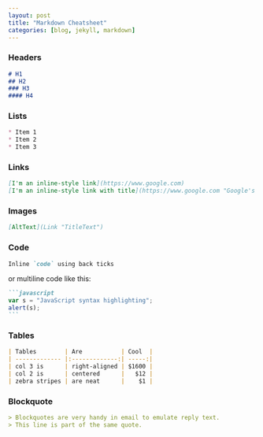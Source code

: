 ```yaml
---
layout: post
title: "Markdown Cheatsheet"
categories: [blog, jekyll, markdown]
---
```



<!--more-->

### Headers

~~~markdown
# H1
## H2
### H3
#### H4
~~~

### Lists

~~~markdown
* Item 1
* Item 2
* Item 3
~~~

### Links

~~~markdown
[I'm an inline-style link](https://www.google.com)
[I'm an inline-style link with title](https://www.google.com "Google's Homepage")
~~~

### Images

~~~markdown
[AltText](Link "TitleText")
~~~

### Code

~~~markdown
Inline `code` using back ticks
~~~
or multiline code like this:
~~~markdown
```javascript
var s = "JavaScript syntax highlighting";
alert(s);
```
~~~

### Tables
~~~markdown
| Tables        | Are           | Cool  |
| ------------- |:-------------:| -----:|
| col 3 is      | right-aligned | $1600 |
| col 2 is      | centered      |   $12 |
| zebra stripes | are neat      |    $1 |
~~~

### Blockquote
~~~markdown
> Blockquotes are very handy in email to emulate reply text.
> This line is part of the same quote.
~~~
